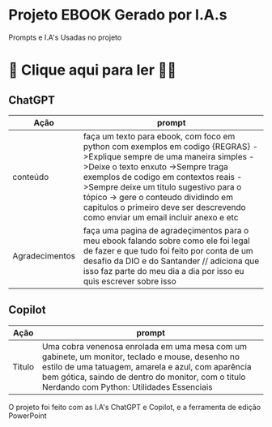 <h1> Projeto EBOOK Gerado por I.A.s </h1>

Prompts e I.A's Usadas no projeto

<h1>📕 Clique aqui para ler 📖💾</h1>


<h2> ChatGPT </h2>

|Ação	   | prompt  |
|---|---|
| conteúdo	  |  faça um texto para ebook, com foco em python  com exemplos em codigo {REGRAS} ->Explique sempre de uma maneira simples ->Deixe o texto enxuto ->Sempre traga exemplos de codigo em contextos reais ->Sempre deixe um titulo sugestivo para o tópico -> gere o conteudo dividindo em capitulos o primeiro deve ser  descrevendo como enviar um email incluir anexo e etc 
| Agradecimentos  | faça uma pagina de agradeçimentos para o meu ebook falando sobre como ele foi legal de fazer e que tudo foi feito por conta de um desafio da DIO e do Santander // adiciona que isso faz parte do meu dia a dia por isso eu quis escrever sobre isso  | 

<h2> Copilot </h1>

|Ação	   | prompt  |
|---|---|
|Titulo| Uma cobra venenosa enrolada em uma mesa com um gabinete, um monitor, teclado e mouse, desenho no estilo de uma tatuagem, amarela e azul, com aparência bem gótica, saindo de dentro do monitor, com o titulo Nerdando com Python: Utilidades Essenciais|

O projeto foi feito com as I.A's ChatGPT e Copilot, e a ferramenta de edição PowerPoint
